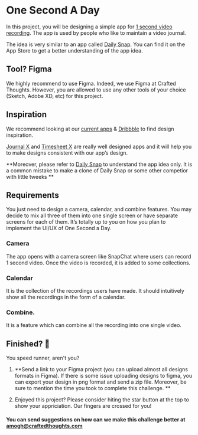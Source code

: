 
# One Second A Day
In this project, you will be designing a simple app for [1 second video recording](https://www.youtube.com/watch?v=bQxAYAo6sn4). The app is used by people who like to maintain a video journal. 

The idea is very similar to an app called [Daily Snap](https://apps.apple.com/us/app/daily-snap-video-diary/id1208338212). You can find it on the App Store to get a better understanding of the app idea. 


## Tool? Figma
We highly recommend to use Figma. Indeed, we use Figma at Crafted Thoughts. However, you are allowed to use any other tools of your choice (Sketch, Adobe XD, etc) for this project.  

## Inspiration
We recommend looking at our [current apps](https://apps.apple.com/us/developer/amogh-joshi/id1360257372) & [Dribbble](https://dribbble.com/) to find design inspiration. 

[Journal X](https://apps.apple.com/us/app/journal-x-diary-with-lock/id1360257373) and [Timesheet X](https://apps.apple.com/us/app/timesheet-x-track-work-hours/id1466196878) are really well designed apps and it will help you to make designs consistent with our app’s design. 

**Moreover, please refer to [Daily Snap](https://apps.apple.com/us/app/daily-snap-video-diary/id1208338212) to understand the app idea only. It is a common mistake to make a clone of Daily Snap or some other competior with little tweeks **

## Requirements 
You just need to design a camera, calendar, and combine features. You may decide to mix all three of them into one single screen or have separate screens for each of them. It’s totally up to you on how you plan to implement the UI/UX of One Second a Day.

### Camera
The app opens with a camera screen like SnapChat where users can record 1 second video. Once the video is recorded, it is added to some collections. 

### Calendar
It is the collection of the recordings users have made. It should intuitively show all the recordings in the form of a calendar.

### Combine.
It is a feature which can combine all the recording into one single video.

## Finished? :clap: 
You speed runner, aren't you?

1. **Send a link to your Figma project (you can upload almost all designs formats in Figma). If there is some issue uploading designs to figma, you can export your design in png format and send a zip file. Moreover, be sure to mention the time you took to complete this challenge. **

2. Enjoyed this project? Please consider hiting the star button at the top to show your appriciation. Our fingers are crossed for you!

#### You can send suggestions on how can we make this challenge better at amogh@craftedthoughts.com

